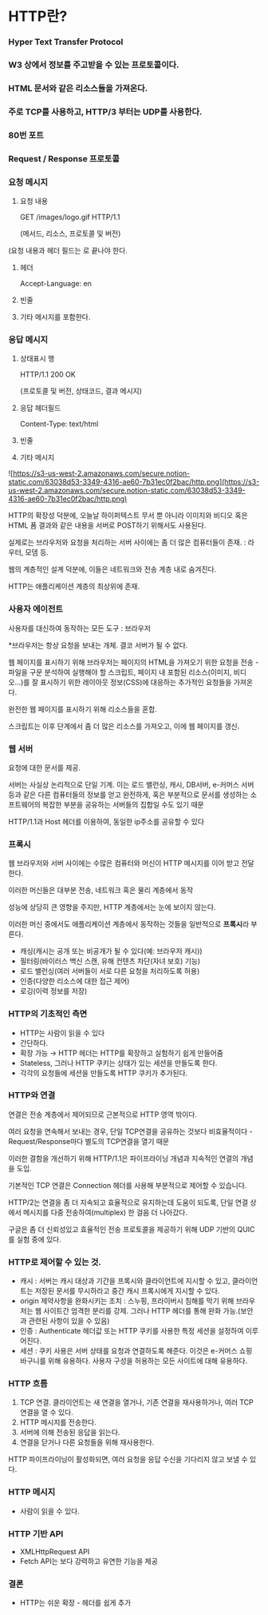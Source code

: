 ﻿# HTTP란?

### Hyper Text Transfer Protocol

### W3 상에서 정보를 주고받을 수 있는 프로토콜이다.

### HTML 문서와 같은 리소스들을 가져온다.

### 주로 TCP를 사용하고, HTTP/3 부터는 UDP를 사용한다.

### 80번 포트

### Request / Response 프로토콜

### 요청 메시지

1.  요청 내용
    
    GET /images/logo.gif HTTP/1.1
    
    (메서드, 리소스, 프로토콜 및 버전)
    

(요청 내용과 헤더 필드는 <CR><LF>로 끝나야 한다.

1.  헤더
    
    Accept-Language: en
    
2.  빈줄
    
3.  기타 메시지를 포함한다.
    

### 응답 메시지

1.  상태표시 행
    
    HTTP/1.1 200 OK
    
    (프로토콜 및 버전, 상태코드, 결과 메시지)
    
2.  응답 헤더필드
    
    Content-Type: text/html
    
3.  빈줄
    
4.  기타 메시지
    

![https://s3-us-west-2.amazonaws.com/secure.notion-static.com/63038d53-3349-4316-ae60-7b31ec0f2bac/http.png](https://s3-us-west-2.amazonaws.com/secure.notion-static.com/63038d53-3349-4316-ae60-7b31ec0f2bac/http.png)

HTTP의 확장성 덕분에, 오늘날 하이퍼텍스트 무서 뿐 아니라 이미지와 비디오 혹은 HTML 폼 결과와 같은 내용을 서버로 POST하기 위해서도 사용된다.

실제로는 브라우저와 요청을 처리하는 서버 사이에는 좀 더 많은 컴퓨터들이 존재. : 라우터, 모뎀 등.

웹의 계층적인 설계 덕분에, 이들은 네트워크와 전송 계층 내로 숨겨진다.

HTTP는 애플리케이션 계층의 최상위에 존재.

### 사용자 에이전트

사용자를 대신하여 동작하는 모든 도구 : 브라우저

*브라우저는 항상 요청을 보내는 개체. 결코 서버가 될 수 없다.

웹 페이지를 표시하기 위해 브라우저는 페이지의 HTML을 가져오기 위한 요청을 전송 - 파일을 구문 분석하여 실행해야 할 스크립트, 페이지 내 포함된 리소스(이미지, 비디오...)를 잘 표시하기 위한 레이아웃 정보(CSS)에 대응하는 추가적인 요청들을 가져온다.

완전한 웹 페이지를 표시하기 위해 리소스들을 혼합.

스크립트는 이후 단계에서 좀 더 많은 리소스를 가져오고, 이에 웹 페이지를 갱신.

### 웹 서버

요청에 대한 문서를 제공.

서버는 사실상 논리적으로 단일 기계. 이는 로드 밸런싱, 캐시, DB서버, e-커머스 서버등과 같은 다른 컴퓨터들의 정보를 얻고 완전하게, 혹은 부분적으로 문서를 생성하는 소프트웨어의 복잡한 부분을 공유하는 서버들의 집합일 수도 있기 때문

HTTP/1.1과 Host 헤더를 이용하여, 동일한 ip주소를 공유할 수 있다

### 프록시

웹 브라우저와 서버 사이에는 수많은 컴퓨터와 머신이 HTTP 메시지를 이어 받고 전달한다.

이러한 머신들은 대부분 전송, 네트워크 혹은 물리 계층에서 동작

성능에 상당히 큰 영향을 주지만, HTTP 계층에서는 눈에 보이지 않는다.

이러한 머신 중에서도 애플리케이션 계층에서 동작하는 것들을 일반적으로 **프록시**라 부른다.

-   캐싱(캐시는 공개 또는 비공개가 될 수 있다(예: 브라우저 캐시))
-   필터링(바이러스 백신 스캔, 유해 컨텐츠 차단(자녀 보호) 기능)
-   로드 밸런싱(여러 서버들이 서로 다른 요청을 처리하도록 허용)
-   인증(다양한 리소스에 대한 접근 제어)
-   로깅(이력 정보를 저장)

### HTTP의 기초적인 측면

-   HTTP는 사람이 읽을 수 있다
-   간단하다.
-   확장 가능 → HTTP 헤더는 HTTP를 확장하고 실험하기 쉽게 만들어줌
-   Stateless, 그러나 HTTP 쿠키는 상태가 있는 세션을 만들도록 한다.
-   각각의 요청들에 세션을 만들도록 HTTP 쿠키가 추가된다.

### HTTP와 연결

연결은 전송 계층에서 제어되므로 근본적으로 HTTP 영역 밖이다.

여러 요청을 연속해서 보내는 경우, 단일 TCP연결을 공유하는 것보다 비효율적이다 - Request/Response마다 별도의 TCP연결을 열기 때문

이러한 결함을 개선하기 위해 HTTP/1.1은 파이프라이닝 개념과 지속적인 연결의 개념을 도입.

기본적인 TCP 연결은 Connection 헤더를 사용해 부분적으로 제어할 수 있습니다.

HTTP/2는 연결을 좀 더 지속되고 효율적으로 유지하는데 도움이 되도록, 단일 연결 상에서 메시지를 다중 전송하여(multiplex) 한 걸음 더 나아갔다.

구글은 좀 더 신뢰성있고 효율적인 전송 프로토콜을 제공하기 위해 UDP 기반의 QUIC를 실험 중에 있다.

### HTTP로 제어할 수 있는 것.

-   캐시 : 서버는 캐시 대상과 기간을 프록시와 클라이언트에 지시할 수 있고, 클라이언트는 저장된 문서를 무시하라고 중간 캐시 프록시에게 지시할 수 있다.
-   origin 제약사항을 완화시키는 조치 : 스누핑, 프라이버시 침해를 막기 위해 브라우저는 웹 사이트간 엄격한 분리를 강제. 그러나 HTTP 헤더를 통해 완화 가능.(보안과 관련된 사항이 있을 수 있음)
-   인증 : Authenticate 헤더값 또는 HTTP 쿠키를 사용한 특정 세션을 설정하여 이루어진다.
-   세션 : 쿠키 사용은 서버 상태를 요청과 연결하도록 해준다. 이것은 e-커머스 쇼핑 바구니를 위해 유용하다. 사용자 구성을 허용하는 모든 사이트에 대해 유용하다.

### HTTP 흐름

1.  TCP 연결. 클라이언트는 새 연결을 열거나, 기존 연결을 재사용하거나, 여러 TCP 연결을 열 수 있다.
2.  HTTP 메시지를 전송한다.
3.  서버에 의해 전송된 응답을 읽는다.
4.  연결을 닫거나 다른 요청들을 위해 재사용한다.

HTTP 파이프라이닝이 활성화되면, 여러 요청을 응답 수신을 기다리지 않고 보낼 수 있다.

### HTTP 메시지

-   사람이 읽을 수 있다.

### HTTP 기반 API

-   XMLHttpRequest API
-   Fetch API는 보다 강력하고 유연한 기능을 제공

### 결론

-   HTTP는 쉬운 확장 - 헤더를 쉽게 추가
